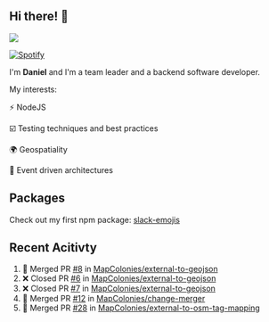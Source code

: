 ## Hi there! 👋

<p>
  <img src="https://github-readme-stats.vercel.app/api?username=syncush&theme=tokyonight">
</p>

[![Spotify](https://novatorem-rust.vercel.app/api/spotify)](https://open.spotify.com/user/syncush)

I'm **Daniel** and I'm a team leader and a backend software developer.

My interests:

⚡ NodeJS

☑️ Testing techniques and best practices

🌍 Geospatiality

🧠 Event driven architectures

## Packages
Check out my first npm package: [slack-emojis](https://www.npmjs.com/package/slack-emojis)

## Recent Acitivty
<!--START_SECTION:activity-->
1. 🎉 Merged PR [#8](https://github.com/MapColonies/external-to-geojson/pull/8) in [MapColonies/external-to-geojson](https://github.com/MapColonies/external-to-geojson)
2. ❌ Closed PR [#6](https://github.com/MapColonies/external-to-geojson/pull/6) in [MapColonies/external-to-geojson](https://github.com/MapColonies/external-to-geojson)
3. ❌ Closed PR [#7](https://github.com/MapColonies/external-to-geojson/pull/7) in [MapColonies/external-to-geojson](https://github.com/MapColonies/external-to-geojson)
4. 🎉 Merged PR [#12](https://github.com/MapColonies/change-merger/pull/12) in [MapColonies/change-merger](https://github.com/MapColonies/change-merger)
5. 🎉 Merged PR [#28](https://github.com/MapColonies/external-to-osm-tag-mapping/pull/28) in [MapColonies/external-to-osm-tag-mapping](https://github.com/MapColonies/external-to-osm-tag-mapping)
<!--END_SECTION:activity-->
